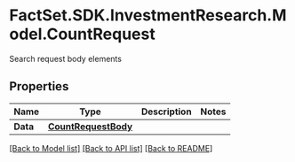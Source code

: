 # FactSet.SDK.InvestmentResearch.Model.CountRequest
Search request body elements

## Properties

Name | Type | Description | Notes
------------ | ------------- | ------------- | -------------
**Data** | [**CountRequestBody**](CountRequestBody.md) |  | 

[[Back to Model list]](../README.md#documentation-for-models) [[Back to API list]](../README.md#documentation-for-api-endpoints) [[Back to README]](../README.md)

